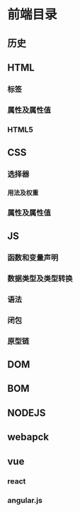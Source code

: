 # 前端目录

## 历史

## HTML

### 标签

### 属性及属性值

### HTML5

## CSS

### 选择器

#### 用法及权重

### 属性及属性值

## JS

### 函数和变量声明

### 数据类型及类型转换

### 语法

### 闭包

### 原型链

## DOM

## BOM

## NODEJS

## webapck

## vue

### react

### angular.js



